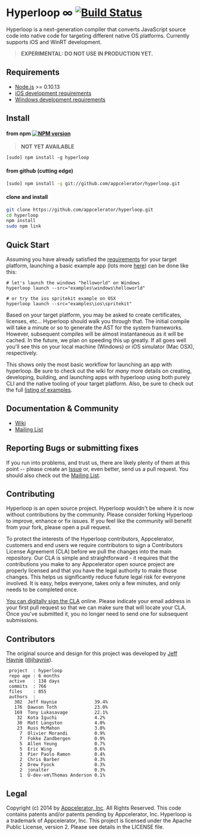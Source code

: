 # Hyperloop ∞ [![Build Status](https://travis-ci.org/appcelerator/hyperloop.png)](https://travis-ci.org/appcelerator/hyperloop)

Hyperloop is a next-generation compiler that converts JavaScript source code into native code for targeting different native OS platforms. Currently supports iOS and WinRT development.

> **EXPERIMENTAL: DO NOT USE IN PRODUCTION YET.**

## Requirements

* [Node.js](http://nodejs.org/) >= 0.10.13
* [iOS development requirements](https://github.com/appcelerator/hyperloop/wiki/Getting-started-with-iOS-and-Hyperloop)
* [Windows development requirements](https://github.com/appcelerator/hyperloop/wiki/Running-Hyperloop-on-Windows)

## Install

#### from npm [![NPM version](https://badge.fury.io/js/hyperloop.png)](http://badge.fury.io/js/hyperloop)

> **NOT YET AVAILABLE**

```
[sudo] npm install -g hyperloop
```

#### from github (cutting edge)

```bash
[sudo] npm install -g git://github.com/appcelerator/hyperloop.git
```

#### clone and install

```bash
git clone https://github.com/appcelerator/hyperloop.git
cd hyperloop
npm install
sudo npm link
```

## Quick Start

Assuming you have already satisfied the [requirements](Requirements) for your target platform, launching a basic example app (lots more [here]()) can be done like this:

```
# let's launch the windows "helloworld" on Windows
hyperloop launch --src="examples\windows\helloworld"

# or try the ios spritekit example on OSX
hyperloop launch --src="examples\ios\spritekit"
```

Based on your target platform, you may be asked to create certificates, licenses, etc... Hyperloop should walk you through that. The initial compile will take a minute or so to generate the AST for the system frameworks. However, subsequent compiles will be almost instantaneous as it will be cached.  In the future, we plan on speeding this up greatly. If all goes well you'll see this on your local machine (Windows) or iOS simulator (Mac OSX), respectively.

This shows only the most basic workflow for launching an app with hyperloop. Be sure to check out the wiki for _many_ more details on creating, developing, building, and launching apps with hyperloop using both purely CLI and the native tooling of your target platform. Also, be sure to check out the full [listing of examples](https://github.com/appcelerator/hyperloop/tree/master/examples).

## Documentation & Community

- [Wiki](https://github.com/appcelerator/hyperloop/wiki)
- [Mailing List](https://groups.google.com/forum/#!forum/tinext)

## Reporting Bugs or submitting fixes

If you run into problems, and trust us, there are likely plenty of them at this point -- please create an [Issue](https://github.com/appcelerator/hyperloop/issues) or, even better, send us a pull request. You should also check out the [Mailing List](https://groups.google.com/forum/#!forum/tinext).

## Contributing

Hyperloop is an open source project.  Hyperloop wouldn't be where it is now without contributions by the community. Please consider forking Hyperloop to improve, enhance or fix issues. If you feel like the community will benefit from your fork, please open a pull request.

To protect the interests of the Hyperloop contributors, Appcelerator, customers and end users we require contributors to sign a Contributors License Agreement (CLA) before we pull the changes into the main repository. Our CLA is simple and straightforward - it requires that the contributions you make to any Appcelerator open source project are properly licensed and that you have the legal authority to make those changes. This helps us significantly reduce future legal risk for everyone involved. It is easy, helps everyone, takes only a few minutes, and only needs to be completed once.

[You can digitally sign the CLA](http://bit.ly/app_cla) online. Please indicate your email address in your first pull request so that we can make sure that will locate your CLA.  Once you've submitted it, you no longer need to send one for subsequent submissions.

## Contributors

The original source and design for this project was developed by [Jeff Haynie](http://github.com/jhaynie) ([@jhaynie](http://twitter.com/jhaynie)).

```
 project  : hyperloop
 repo age : 6 months
 active   : 138 days
 commits  : 766
 files    : 855
 authors  :
   302  Jeff Haynie              39.4%
   176  Dawson Toth              23.0%
   169  Tony Lukasavage          22.1%
    32  Kota Iguchi              4.2%
    30  Matt Langston            4.0%
    23  Russ McMahon             3.0%
     7  Olivier Morandi          0.9%
     7  Fokke Zandbergen         0.9%
     5  Allen Yeung              0.7%
     5  Eric Wing                0.6%
     3  Pier Paolo Ramon         0.4%
     2  Chris Barber             0.3%
     2  Drew Fyock               0.3%
     2  jonalter                 0.3%
     1  U-dev-vm\Thomas Anderson 0.1%
```

## Legal

Copyright (c) 2014 by [Appcelerator, Inc](http://www.appcelerator.com). All Rights Reserved.
This code contains patents and/or patents pending by Appcelerator, Inc.
Hyperloop is a trademark of Appcelerator, Inc.
This project is licensed under the Apache Public License, version 2.  Please see details in the LICENSE file.

